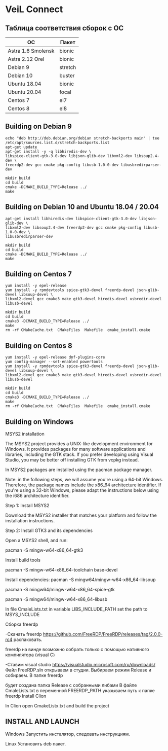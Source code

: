 # VeiL Connect
## Таблица соответствия сборок с ОС

| ОС                 | Пакет   |
|--------------------|---------|
| Astra 1.6 Smolensk | bionic  |
| Astra 2.12 Orel    | bionic  |
| Debian 9           | stretch |
| Debian 10          | buster  |
| Ubuntu 18.04       | bionic  |
| Ubuntu 20.04       | focal   |
| Centos 7           |  el7    |
| Centos 8           |  el8    |


## Building on Debian 9
```
echo "deb http://deb.debian.org/debian stretch-backports main" | tee /etc/apt/sources.list.d/stretch-backports.list
apt-get update
apt-get install -y -q libhiredis-dev \
libspice-client-gtk-3.0-dev libjson-glib-dev libxml2-dev libsoup2.4-dev \
freerdp2-dev gcc cmake pkg-config libusb-1.0-0-dev libusbredirparser-dev

mkdir build
cd build
cmake -DCMAKE_BUILD_TYPE=Release ../
make
```
## Building on Debian 10 and Ubuntu 18.04 / 20.04
```
apt-get install libhiredis-dev libspice-client-gtk-3.0-dev libjson-glib-dev \
libxml2-dev libsoup2.4-dev freerdp2-dev gcc cmake pkg-config libusb-1.0-0-dev \
libusbredirparser-dev

mkdir build
cd build
cmake -DCMAKE_BUILD_TYPE=Release ../
make
```

## Building on Centos 7
```
yum install -y epel-release
yum install -y rpmdevtools spice-gtk3-devel freerdp-devel json-glib-devel libsoup-devel \
libxml2-devel gcc cmake3 make gtk3-devel hiredis-devel usbredir-devel libusb-devel

mkdir build
cd build
cmake3 -DCMAKE_BUILD_TYPE=Release ../
make
rm -rf CMakeCache.txt  CMakeFiles  Makefile  cmake_install.cmake
```

## Building on Centos 8
```
yum install -y epel-release dnf-plugins-core
yum config-manager --set-enabled powertools
yum install -y rpmdevtools spice-gtk3-devel freerdp-devel json-glib-devel libsoup-devel \
libxml2-devel gcc cmake3 make gtk3-devel hiredis-devel usbredir-devel libusb-devel

mkdir build
cd build
cmake3 -DCMAKE_BUILD_TYPE=Release ../
make
rm -rf CMakeCache.txt  CMakeFiles  Makefile  cmake_install.cmake
```

## Building on Windows

MSYS2 installation


The MSYS2 project provides a UNIX-like development environment for Windows. It provides packages for many software applications and libraries, including the GTK stack. If you prefer developing using Visual Studio, you may be better off installing GTK from vcpkg instead.


In MSYS2 packages are installed using the pacman package manager.


Note: in the following steps, we will assume you're using a 64-bit Windows. Therefore, the package names include the x86_64 architecture identifier. If you're using a 32-bit Windows, please adapt the instructions below using the i686 architecture identifier.

Step 1: Install MSYS2


Download the MSYS2 installer that matches your platform and follow the installation instructions.

Step 2: Install GTK3 and its dependencies


Open a MSYS2 shell, and run:

pacman -S mingw-w64-x86_64-gtk3


Install build tools

pacman -S mingw-w64-x86_64-toolchain base-devel


Install dependencies:
pacman -S mingw64/mingw-w64-x86_64-libsoup

pacman -S mingw64/mingw-w64-x86_64-spice-gtk

pacman -S mingw64/mingw-w64-x86_64-libusb

In file CmaleLists.txt in variable LIBS_INCLUDE_PATH set the path to MSYS_INCLUDE


Сборка freerdp

-Скачать freerdp https://github.com/FreeRDP/FreeRDP/releases/tag/2.0.0-rc4 распаковать.

freerdp на винде возможно собрать только с помощью нативного компилятора (visual C) 

-Ставим visual studio https://visualstudio.microsoft.com/ru/downloads/
Файл FreeRDP.sln открываем в студии. Выбираем режим Release и собираем. В папке freerdp

будет создана папка Release с собранными либами
В файле CmaleLists.txt в переменной FREERDP_PATH указываем путь к папке freerdp
 Install Clion


In Clion open CmakeListx.txt and build the project



## INSTALL AND LAUNCH

Windows
Запустить инсталятор, следовать инструкциям. 

Linux
Установить deb пакет.
